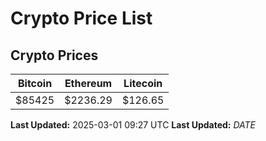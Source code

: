# Crypto Price List

## Crypto Prices
| Bitcoin | Ethereum | Litecoin |
| ------- | -------- | -------- |
| $85425 | $2236.29 | $126.65 |
**Last Updated:** 2025-03-01 09:27 UTC
**Last Updated:** $DATE$
